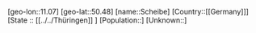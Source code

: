 ﻿---
location: [50.48,11.07]
mapzoom: [7,12] 
mapmarker: city 
type: City
tags:
- geo/City


SpocWebEntityId: 34001
isDeleted: false
confidential: public

---
[geo-lon::11.07]
[geo-lat::50.48]
[name::Scheibe]
[Country::[[Germany]]]
[State :: [[../../Thüringen]] ]
[Population::]
[Unknown::]

